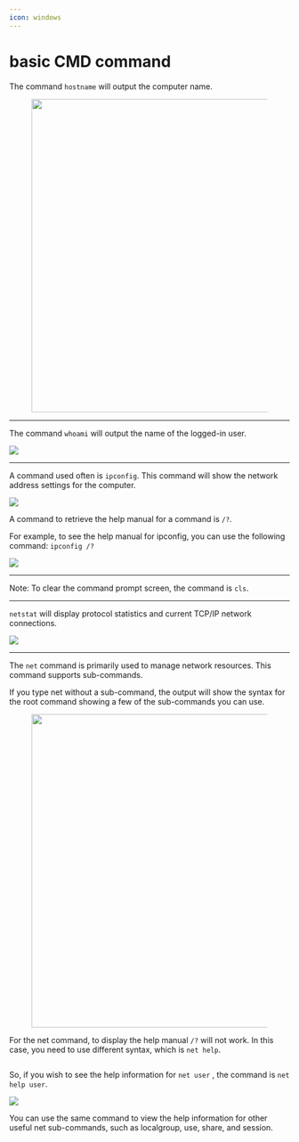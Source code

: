 ```yaml
---
icon: windows
---
```


# basic CMD command

The command `hostname` will output the computer name.

<figure><img src="https://assets.tryhackme.com/additional/win-fun2/hostname.png" alt="" width="563"><figcaption></figcaption></figure>

***

The command `whoami` will output the name of the logged-in user.

![](https://assets.tryhackme.com/additional/win-fun2/whoami.png)

***

A command used often is `ipconfig`. This command will show the network address settings for the computer.

![](https://assets.tryhackme.com/additional/win-fun2/ipconfig.png)

A  command to retrieve the help manual for a command is `/?`.

For example, to see the help manual for ipconfig, you can use the following command: `ipconfig /?`

![](https://assets.tryhackme.com/additional/win-fun2/ipconfig-help.png)

***

Note: To clear the command prompt screen, the command is `cls`.

***

`netstat` will display protocol statistics and current TCP/IP network connections.&#x20;

![](https://assets.tryhackme.com/additional/win-fun2/netstat.png)

***

The `net` command is primarily used to manage network resources. This command supports sub-commands.

If you type net without a sub-command, the output will show the syntax for the root command showing a few of the sub-commands you can use.

<figure><img src="https://assets.tryhackme.com/additional/win-fun2/net.png" alt="" width="563"><figcaption></figcaption></figure>

For the net command, to display the help manual `/?` will not work. In this case, you need to use different syntax, which is `net help`.

<figure><img src="https://assets.tryhackme.com/additional/win-fun2/net-help.png" alt=""><figcaption></figcaption></figure>

So, if you wish to see the help information for `net user` , the command is `net help user`.&#x20;

![](https://assets.tryhackme.com/additional/win-fun2/net-help-user2.png)

You can use the same command to view the help information for other useful net sub-commands, such as localgroup, use, share, and session.&#x20;
